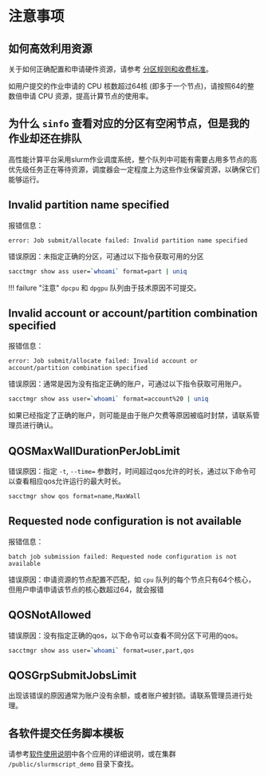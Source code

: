 # 注意事项

## 如何高效利用资源

关于如何正确配置和申请硬件资源，请参考 [分区规则和收费标准](../introduction/partition.md)。

如用户提交的作业申请的 CPU 核数超过64核 (即多于一个节点)，请按照64的整数倍申请 CPU 资源，提高计算节点的使用率。

## 为什么 `sinfo` 查看对应的分区有空闲节点，但是我的作业却还在排队

高性能计算平台采用slurm作业调度系统，整个队列中可能有需要占用多节点的高优先级任务正在等待资源，调度器会一定程度上为这些作业保留资源，以确保它们能够运行。

## Invalid partition name specified

报错信息：

```
error: Job submit/allocate failed: Invalid partition name specified
```

错误原因：未指定正确的分区，可通过以下指令获取可用的分区

```sh
sacctmgr show ass user=`whoami` format=part | uniq
```

!!! failure "注意"
    `dpcpu` 和 `dpgpu` 队列由于技术原因不可提交。

## Invalid account or account/partition combination specified

报错信息：

```
error: Job submit/allocate failed: Invalid account or account/partition combination specified
```

错误原因：通常是因为没有指定正确的账户，可通过以下指令获取可用账户。

```sh
sacctmgr show ass user=`whoami` format=account%20 | uniq
```
    
如果已经指定了正确的账户，则可能是由于账户欠费等原因被临时封禁，请联系管理员进行确认。

## QOSMaxWallDurationPerJobLimit

错误原因：指定 `-t`, `--time=` 参数时，时间超过qos允许的时长，通过以下命令可以查看相应qos允许运行的最大时长。

```sh
sacctmgr show qos format=name,MaxWall
```

## Requested node configuration is not available

报错信息：

```
batch job submission failed: Requested node configuration is not available
```

错误原因：申请资源的节点配置不匹配，如 `cpu` 队列的每个节点只有64个核心，但用户申请申请该节点的核心数超过64，就会报错

## QOSNotAllowed

错误原因：没有指定正确的qos，以下命令可以查看不同分区下可用的qos。

```sh
sacctmgr show ass user=`whoami` format=user,part,qos
```

## QOSGrpSubmitJobsLimit

出现该错误的原因通常为账户没有余额，或者账户被封锁。请联系管理员进行处理。

## 各软件提交任务脚本模板

请参考[软件使用说明](../usage/apps/index.md)中各个应用的详细说明，或在集群 `/public/slurmscript_demo` 目录下查找。
